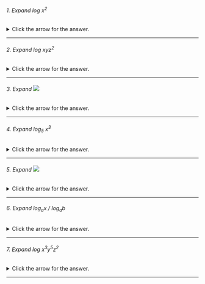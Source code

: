 ###### 1. Expand log x<sup>2</sup>

<details><summary>Click the arrow for the answer.</summary>
<p>
  
  ##### Answer: 2 log x
</p>
</details>

---

###### 2. Expand log xyz<sup>2</sup>

<details><summary>Click the arrow for the answer.</summary>
<p>
  
  ##### Answer: log x + log y + 2 log z
</p>
</details>

---

###### 3. Expand  <img src="https://render.githubusercontent.com/render/math?math=log(\frac{x}{y})">

<details><summary>Click the arrow for the answer.</summary>
<p>
  
  ##### Answer: log x - log y
</p>
</details>

---

###### 4. Expand log<sub>5</sub> x<sup>3</sup>

<details><summary>Click the arrow for the answer.</summary>
<p>
  
  ##### Answer: 3 log<sub>5</sub>x
</p>
</details>

---

###### 5. Expand <img src="https://render.githubusercontent.com/render/math?math=log(x^2)">

<details><summary>Click the arrow for the answer.</summary>
<p>
  
  ##### Answer: 2 log x
</p>
</details>

---


###### 6. Expand log<sub>a</sub>x / log<sub>a</sub>b

<details><summary>Click the arrow for the answer.</summary>
<p>
  
  ##### Answer: log<sub>b</sub>x
</p>
</details>

---


###### 7. Expand log x<sup>3</sup>y<sup>5</sup>z<sup>2</sup>

<details><summary>Click the arrow for the answer.</summary>
<p>
   ##### Answer: 3 log x + 5 log y + 2 log z
  </p>
  </details>
  
---
